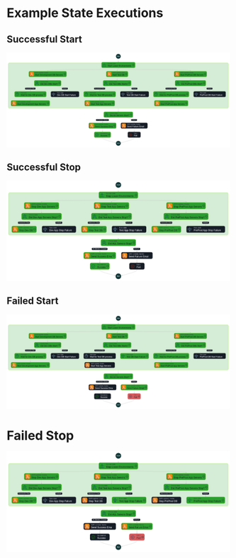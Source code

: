# Example State Executions
## Successful Start
![start success](./img/parallel_start_success.png)

## Successful Stop
![stop success](./img/parallel_stop_success.png)

## Failed Start
![start fail](./img/parallel_start_fail.png)

# Failed Stop
![stop fail](./img/parallel_stop_fail.png)
